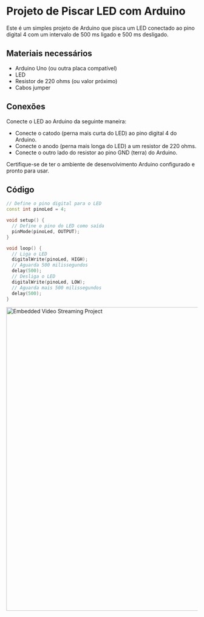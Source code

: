 # Projeto de Piscar LED com Arduino

Este é um simples projeto de Arduino que pisca um LED conectado ao pino digital 4 com um intervalo de 500 ms ligado e 500 ms desligado.

## Materiais necessários

- Arduino Uno (ou outra placa compatível)
- LED
- Resistor de 220 ohms (ou valor próximo)
- Cabos jumper

## Conexões

Conecte o LED ao Arduino da seguinte maneira:

- Conecte o catodo (perna mais curta do LED) ao pino digital 4 do Arduino.
- Conecte o anodo (perna mais longa do LED) a um resistor de 220 ohms.
- Conecte o outro lado do resistor ao pino GND (terra) do Arduino.

Certifique-se de ter o ambiente de desenvolvimento Arduino configurado e pronto para usar.

## Código

```cpp
// Define o pino digital para o LED
const int pinoLed = 4;

void setup() {
  // Define o pino do LED como saída
  pinMode(pinoLed, OUTPUT);
}

void loop() {
  // Liga o LED
  digitalWrite(pinoLed, HIGH);
  // Aguarda 500 milissegundos
  delay(500);
  // Desliga o LED
  digitalWrite(pinoLed, LOW);
  // Aguarda mais 500 milissegundos
  delay(500);
}
````

<img src="circuit.png" alt="Embedded Video Streaming Project" width="800">
